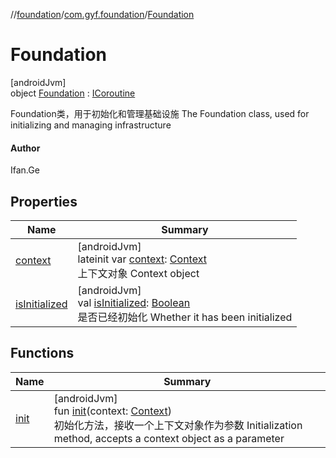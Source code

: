 //[foundation](../../../index.md)/[com.gyf.foundation](../index.md)/[Foundation](index.md)

# Foundation

[androidJvm]\
object [Foundation](index.md) : [ICoroutine](../../com.gyf.foundation.ext.coroutine/-i-coroutine/index.md)

Foundation类，用于初始化和管理基础设施 The Foundation class, used for initializing and managing infrastructure

#### Author

Ifan.Ge

## Properties

| Name | Summary |
|---|---|
| [context](context.md) | [androidJvm]<br>lateinit var [context](context.md): [Context](https://developer.android.com/reference/kotlin/android/content/Context.html)<br>上下文对象 Context object |
| [isInitialized](is-initialized.md) | [androidJvm]<br>val [isInitialized](is-initialized.md): [Boolean](https://kotlinlang.org/api/core/kotlin-stdlib/kotlin/-boolean/index.html)<br>是否已经初始化 Whether it has been initialized |

## Functions

| Name | Summary |
|---|---|
| [init](init.md) | [androidJvm]<br>fun [init](init.md)(context: [Context](https://developer.android.com/reference/kotlin/android/content/Context.html))<br>初始化方法，接收一个上下文对象作为参数 Initialization method, accepts a context object as a parameter |